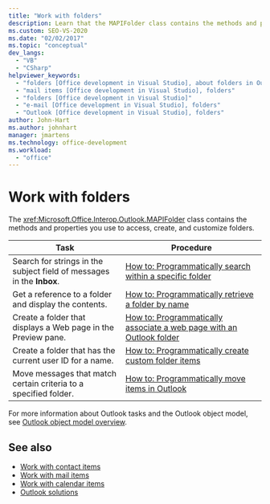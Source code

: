 ```yaml
---
title: "Work with folders"
description: Learn that the MAPIFolder class contains the methods and properties you use to access, create, and customize folders.
ms.custom: SEO-VS-2020
ms.date: "02/02/2017"
ms.topic: "conceptual"
dev_langs:
  - "VB"
  - "CSharp"
helpviewer_keywords:
  - "folders [Office development in Visual Studio], about folders in Outlook"
  - "mail items [Office development in Visual Studio], folders"
  - "folders [Office development in Visual Studio]"
  - "e-mail [Office development in Visual Studio], folders"
  - "Outlook [Office development in Visual Studio], folders"
author: John-Hart
ms.author: johnhart
manager: jmartens
ms.technology: office-development
ms.workload:
  - "office"
---
```

# Work with folders
  The <xref:Microsoft.Office.Interop.Outlook.MAPIFolder> class contains the methods and properties you use to access, create, and customize folders.

|Task|Procedure|
|----------|---------------|
|Search for strings in the subject field of messages in the **Inbox**.|[How to: Programmatically search within a specific folder](../vsto/how-to-programmatically-search-within-a-specific-folder.md)|
|Get a reference to a folder and display the contents.|[How to: Programmatically retrieve a folder by name](../vsto/how-to-programmatically-retrieve-a-folder-by-name.md)|
|Create a folder that displays a Web page in the Preview pane.|[How to: Programmatically associate a web page with an Outlook folder](../vsto/how-to-programmatically-associate-a-web-page-with-an-outlook-folder.md)|
|Create a folder that has the current user ID for a name.|[How to: Programmatically create custom folder items](../vsto/how-to-programmatically-create-custom-folder-items.md)|
|Move messages that match certain criteria to a specified folder.|[How to: Programmatically move items in Outlook](../vsto/how-to-programmatically-move-items-in-outlook.md)|

 For more information about Outlook tasks and the Outlook object model, see [Outlook object model overview](../vsto/outlook-object-model-overview.md).

## See also
- [Work with contact items](../vsto/working-with-contact-items.md)
- [Work with mail items](../vsto/working-with-mail-items.md)
- [Work with calendar items](../vsto/working-with-calendar-items.md)
- [Outlook solutions](../vsto/outlook-solutions.md)
